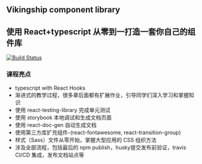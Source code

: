 ## Vikingship component library
## 使用 React+typescript 从零到一打造一套你自己的组件库

[![Build Status](https://travis-ci.com/vikingmute/vikingship.svg?token=mHoDqxyxXWX5BSpu8L9y&branch=master)](https://travis-ci.com/vikingmute/vikingship)



### 课程亮点

* typescript with React Hooks
* 渐进式的教学过程，很多章后面都有扩展作业，引导同学们深入学习和掌握知识
* 使用 react-testing-library 完成单元测试
* 使用 storybook 本地调试和生成文档页面
* 使用 react-doc-gen 自动生成文档
* 使用第三方库扩充组件-(react-fontawesome, react-transition-group)
* 样式（Sass）文件从零开始，掌握大型应用的 CSS 组织方法
* 涉及全部流程，包括最后的 npm publish，husky提交发布前验证，travis CI/CD 集成，发布文档站点等

